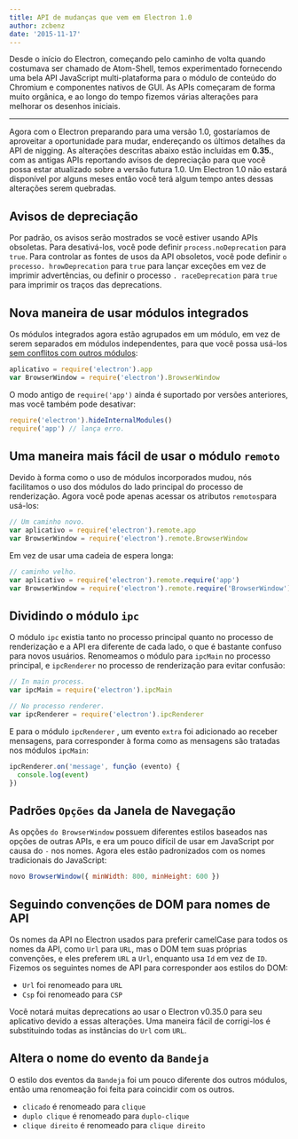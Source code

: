 ```yaml
---
title: API de mudanças que vem em Electron 1.0
author: zcbenz
date: '2015-11-17'
---
```


Desde o início do Electron, começando pelo caminho de volta quando costumava ser chamado de Atom-Shell, temos experimentado fornecendo uma bela API JavaScript multi-plataforma para o módulo de conteúdo do Chromium e componentes nativos de GUI. As APIs começaram de forma muito orgânica, e ao longo do tempo fizemos várias alterações para melhorar os desenhos iniciais.

---

Agora com o Electron preparando para uma versão 1.0, gostaríamos de aproveitar a oportunidade para mudar, endereçando os últimos detalhes da API de nigging. As alterações descritas abaixo estão incluídas em **0.35.**, com as antigas APIs reportando avisos de depreciação para que você possa estar atualizado sobre a versão futura 1.0. Um Electron 1.0 não estará disponível por alguns meses então você terá algum tempo antes dessas alterações serem quebradas.

## Avisos de depreciação

Por padrão, os avisos serão mostrados se você estiver usando APIs obsoletas. Para desativá-los, você pode definir `process.noDeprecation` para `true`. Para controlar as fontes de usos da API obsoletos, você pode definir `o processo. hrowDeprecation` para `true` para lançar exceções em vez de imprimir advertências, ou definir o processo `. raceDeprecation` para `true` para imprimir os traços das deprecations.

## Nova maneira de usar módulos integrados

Os módulos integrados agora estão agrupados em um módulo, em vez de serem separados em módulos independentes, para que você possa usá-los [sem conflitos com outros módulos](https://github.com/electron/electron/issues/387):

```javascript
aplicativo = require('electron').app
var BrowserWindow = require('electron').BrowserWindow
```

O modo antigo de `require('app')` ainda é suportado por versões anteriores, mas você também pode desativar:

```javascript
require('electron').hideInternalModules()
require('app') // lança erro.
```

## Uma maneira mais fácil de usar o módulo `remoto`

Devido à forma como o uso de módulos incorporados mudou, nós facilitamos o uso dos módulos do lado principal do processo de renderização. Agora você pode apenas acessar os atributos `remotos`para usá-los:

```javascript
// Um caminho novo.
var aplicativo = require('electron').remote.app
var BrowserWindow = require('electron').remote.BrowserWindow
```

Em vez de usar uma cadeia de espera longa:

```javascript
// caminho velho.
var aplicativo = require('electron').remote.require('app')
var BrowserWindow = require('electron').remote.require('BrowserWindow')
```

## Dividindo o módulo `ipc`

O módulo `ipc` existia tanto no processo principal quanto no processo de renderização e a API era diferente de cada lado, o que é bastante confuso para novos usuários. Renomeamos o módulo para `ipcMain` no processo principal, e `ipcRenderer` no processo de renderização para evitar confusão:

```javascript
// In main process.
var ipcMain = require('electron').ipcMain
```

```javascript
// No processo renderer.
var ipcRenderer = require('electron').ipcRenderer
```

E para o módulo `ipcRenderer` , um evento `extra` foi adicionado ao receber mensagens, para corresponder à forma como as mensagens são tratadas nos módulos `ipcMain`:

```javascript
ipcRenderer.on('message', função (evento) {
  console.log(event)
})
```

## Padrões `Opções` da Janela de Navegação

As opções `do BrowserWindow` possuem diferentes estilos baseados nas opções de outras APIs, e era um pouco difícil de usar em JavaScript por causa do `-` nos nomes. Agora eles estão padronizados com os nomes tradicionais do JavaScript:

```javascript
novo BrowserWindow({ minWidth: 800, minHeight: 600 })
```

## Seguindo convenções de DOM para nomes de API

Os nomes da API no Electron usados para preferir camelCase para todos os nomes da API, como `Url` para `URL`, mas o DOM tem suas próprias convenções, e eles preferem `URL` a `Url`, enquanto usa `Id` em vez de `ID`. Fizemos os seguintes nomes de API para corresponder aos estilos do DOM:

* `Url` foi renomeado para `URL`
* `Csp` foi renomeado para `CSP`

Você notará muitas deprecations ao usar o Electron v0.35.0 para seu aplicativo devido a essas alterações. Uma maneira fácil de corrigi-los é substituindo todas as instâncias do `Url` com `URL`.

## Altera o nome do evento da `Bandeja`

O estilo dos eventos da `Bandeja` foi um pouco diferente dos outros módulos, então uma renomeação foi feita para coincidir com os outros.

* `clicado` é renomeado para `clique`
* `duplo clique` é renomeado para `duplo-clique`
* `clique direito` é renomeado para `clique direito`


